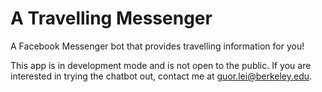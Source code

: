 # A Travelling Messenger

A Facebook Messenger bot that provides travelling information for you!

This app is in development mode and is not open to the public. If you are interested in trying the chatbot out, contact me at guor.lei@berkeley.edu.